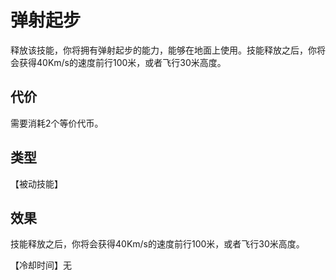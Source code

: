 # 弹射起步

释放该技能，你将拥有弹射起步的能力，能够在地面上使用。技能释放之后，你将会获得40Km/s的速度前行100米，或者飞行30米高度。

## 代价

需要消耗2个等价代币。

## 类型

【被动技能】

## 效果

技能释放之后，你将会获得40Km/s的速度前行100米，或者飞行30米高度。

【冷却时间】无